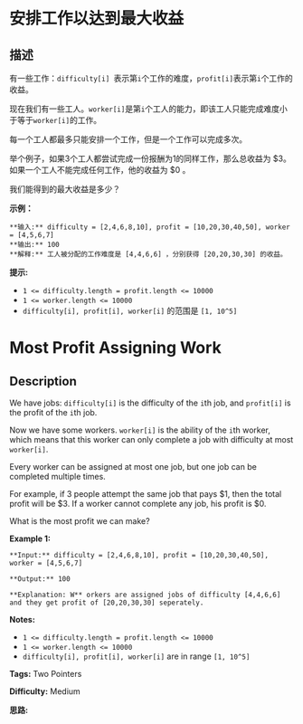 # 安排工作以达到最大收益

## 描述

有一些工作：`difficulty[i] `表示第`i`个工作的难度，`profit[i]`表示第`i`个工作的收益。

现在我们有一些工人。`worker[i]`是第`i`个工人的能力，即该工人只能完成难度小于等于`worker[i]`的工作。

每一个工人都最多只能安排一个工作，但是一个工作可以完成多次。

举个例子，如果3个工人都尝试完成一份报酬为1的同样工作，那么总收益为 $3。如果一个工人不能完成任何工作，他的收益为 $0 。

我们能得到的最大收益是多少？

**示例：**

    
    
    **输入:** difficulty = [2,4,6,8,10], profit = [10,20,30,40,50], worker = [4,5,6,7]
    **输出:** 100 
    **解释:** 工人被分配的工作难度是 [4,4,6,6] ，分别获得 [20,20,30,30] 的收益。

**提示:**

  * `1 <= difficulty.length = profit.length <= 10000`
  * `1 <= worker.length <= 10000`
  * `difficulty[i], profit[i], worker[i]`  的范围是 `[1, 10^5]`



# Most Profit Assigning Work

## Description



We have jobs: `difficulty[i]` is the difficulty of the `i`th job, and `profit[i]` is the profit of the `i`th job.

Now we have some workers. `worker[i]` is the ability of the `i`th worker, which means that this worker can only complete a job with difficulty at most `worker[i]`.

Every worker can be assigned at most one job, but one job can be completed multiple times.

For example, if 3 people attempt the same job that pays $1, then the total profit will be $3.  If a worker cannot complete any job, his profit is $0.

What is the most profit we can make?

**Example 1:**

    
    
    **Input:** difficulty = [2,4,6,8,10], profit = [10,20,30,40,50], worker = [4,5,6,7]
    **Output:** 100 
    **Explanation: W** orkers are assigned jobs of difficulty [4,4,6,6] and they get profit of [20,20,30,30] seperately.

**Notes:**

  * `1 <= difficulty.length = profit.length <= 10000`
  * `1 <= worker.length <= 10000`
  * `difficulty[i], profit[i], worker[i]`  are in range `[1, 10^5]`


**Tags:** Two Pointers

**Difficulty:** Medium

**思路:**
